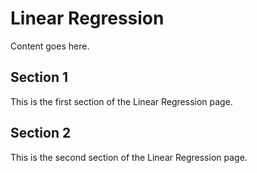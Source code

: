 # Linear Regression

Content goes here.

## Section 1

This is the first section of the Linear Regression page.

## Section 2

This is the second section of the Linear Regression page.

